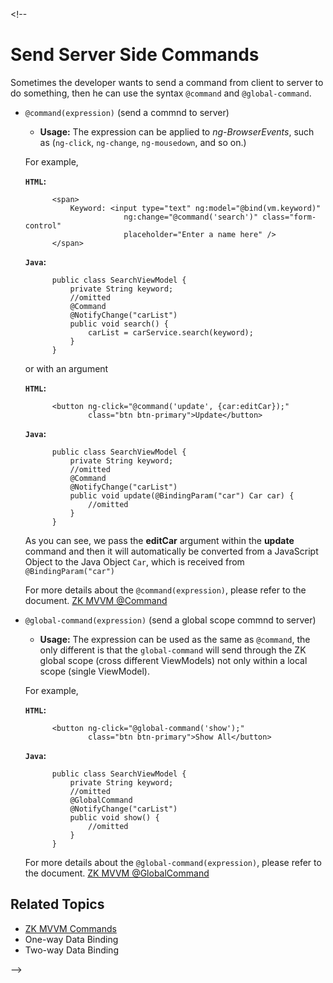 <markdown><!--
# Send Server Side Commands

Sometimes the developer wants to send a command from client to server to do something,
then he can use the syntax `@command` and `@global-command`.

* `@command(expression)` (send a commnd to server)
	 - **Usage:** The expression can be applied to *ng-BrowserEvents*, such as (`ng-click`, `ng-change`, `ng-mousedown`, and so on.)
	 
	 For example,
	
	 __`HTML`:__
			
			<span>
				Keyword: <input type="text" ng:model="@bind(vm.keyword)"
							ng:change="@command('search')" class="form-control"
							placeholder="Enter a name here" />
			</span>
		
	 __`Java`:__

			public class SearchViewModel {
				private String keyword;
				//omitted
				@Command
				@NotifyChange("carList")
				public void search() {
					carList = carService.search(keyword);
				}
			}

	 or with an argument
	
	 __`HTML`:__
			
			<button ng-click="@command('update', {car:editCar});"
					class="btn btn-primary">Update</button>
		
	 __`Java`:__

			public class SearchViewModel {
				private String keyword;
				//omitted
				@Command
				@NotifyChange("carList")
				public void update(@BindingParam("car") Car car) {
					//omitted
				}
			}
	 
	 As you can see, we pass the __editCar__ argument within the __update__ command
	 and then it will automatically be converted from a JavaScript Object to the Java Object `Car`, which
	 is received from `@BindingParam("car")`
	 
	 For more details about the `@command(expression)`, please refer to the document. <a href="http://books.zkoss.org/wiki/ZK%20Developer's%20Reference/MVVM/Syntax/Data%20Binding/@command" target="_blank">ZK MVVM @Command</a>

* `@global-command(expression)` (send a global scope commnd to server)
	 - **Usage:** The expression can be used as the same as `@command`, the only different
	 is that the `global-command` will send through the ZK global scope (cross different ViewModels) not only within a local scope (single ViewModel).
	 
	 For example,
	
	 __`HTML`:__
			
			<button ng-click="@global-command('show');"
					class="btn btn-primary">Show All</button>
		
	 __`Java`:__

			public class SearchViewModel {
				private String keyword;
				//omitted
				@GlobalCommand
				@NotifyChange("carList")
				public void show() {
					//omitted
				}
			}
	 
	 For more details about the `@global-command(expression)`, please refer to the document. <a href="http://books.zkoss.org/wiki/ZK%20Developer's%20Reference/MVVM/Syntax/Data%20Binding/@global-command" target="_blank">ZK MVVM @GlobalCommand</a>
## Related Topics

* [ZK MVVM Commands](http://books.zkoss.org/wiki/ZK_Developer's_Reference/MVVM/ViewModel/Commands)
* <a ng-click="setSelectedItem('one_way')">One-way Data Binding</a>
* <a ng-click="setSelectedItem('two_way')">Two-way Data Binding</a>
	
--></markdown>
